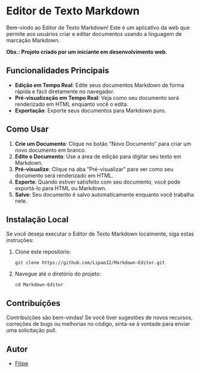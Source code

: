# Editor de Texto Markdown

Bem-vindo ao Editor de Texto Markdown! Este é um aplicativo da web que permite aos usuários criar e editar documentos usando a linguagem de marcação Markdown.

**Obs.: Projeto criado por um iniciante em desenvolvimento web.**

## Funcionalidades Principais

- **Edição em Tempo Real**: Edite seus documentos Markdown de forma rápida e fácil diretamente no navegador.
- **Pré-visualização em Tempo Real**: Veja como seu documento será renderizado em HTML enquanto você o edita.
- **Exportação**: Exporte seus documentos para Markdown puro.

## Como Usar

1. **Crie um Documento**: Clique no botão "Novo Documento" para criar um novo documento em branco.
2. **Edite o Documento**: Use a área de edição para digitar seu texto em Markdown.
3. **Pré-visualize**: Clique na aba "Pré-visualizar" para ver como seu documento será renderizado em HTML.
4. **Exporte**: Quando estiver satisfeito com seu documento, você pode exportá-lo para HTML ou Markdown.
5. **Salve**: Seu documento é salvo automaticamente enquanto você trabalha nele.

## Instalação Local

Se você deseja executar o Editor de Texto Markdown localmente, siga estas instruções:

1. Clone este repositório:

   ```
   git clone https://github.com/Lipao12/Markdown-Editor.git
   ```

2. Navegue até o diretório do projeto:

   ```
   cd Markdown-Editor
   ```

## Contribuições

Contribuições são bem-vindas! Se você tiver sugestões de novos recursos, correções de bugs ou melhorias no código, sinta-se à vontade para enviar uma solicitação pull.

## Autor

- [Filipe](https://github.com/Lipao12)
